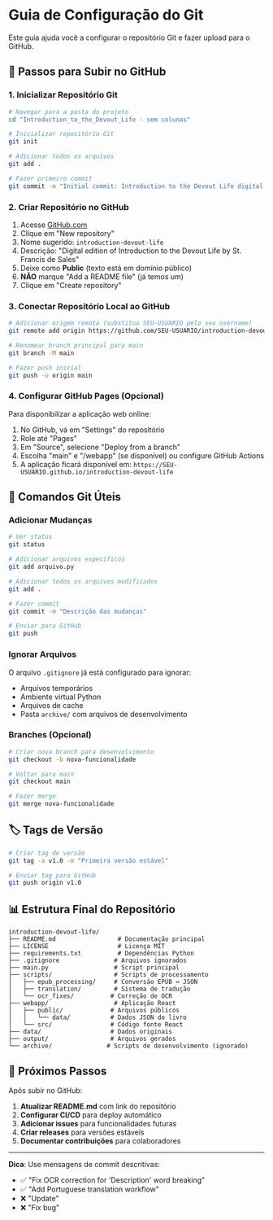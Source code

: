 # Guia de Configuração do Git

Este guia ajuda você a configurar o repositório Git e fazer upload para o GitHub.

## 🚀 Passos para Subir no GitHub

### 1. Inicializar Repositório Git
```bash
# Navegar para a pasta do projeto
cd "Introduction_to_the_Devout_Life - sem colunas"

# Inicializar repositório Git
git init

# Adicionar todos os arquivos
git add .

# Fazer primeiro commit
git commit -m "Initial commit: Introduction to the Devout Life digital edition"
```

### 2. Criar Repositório no GitHub
1. Acesse [GitHub.com](https://github.com)
2. Clique em "New repository"
3. Nome sugerido: `introduction-devout-life`
4. Descrição: "Digital edition of Introduction to the Devout Life by St. Francis de Sales"
5. Deixe como **Public** (texto está em domínio público)
6. **NÃO** marque "Add a README file" (já temos um)
7. Clique em "Create repository"

### 3. Conectar Repositório Local ao GitHub
```bash
# Adicionar origem remota (substitua SEU-USUARIO pelo seu username)
git remote add origin https://github.com/SEU-USUARIO/introduction-devout-life.git

# Renomear branch principal para main
git branch -M main

# Fazer push inicial
git push -u origin main
```

### 4. Configurar GitHub Pages (Opcional)
Para disponibilizar a aplicação web online:

1. No GitHub, vá em "Settings" do repositório
2. Role até "Pages"
3. Em "Source", selecione "Deploy from a branch"
4. Escolha "main" e "/webapp" (se disponível) ou configure GitHub Actions
5. A aplicação ficará disponível em: `https://SEU-USUARIO.github.io/introduction-devout-life`

## 📝 Comandos Git Úteis

### Adicionar Mudanças
```bash
# Ver status
git status

# Adicionar arquivos específicos
git add arquivo.py

# Adicionar todos os arquivos modificados
git add .

# Fazer commit
git commit -m "Descrição das mudanças"

# Enviar para GitHub
git push
```

### Ignorar Arquivos
O arquivo `.gitignore` já está configurado para ignorar:
- Arquivos temporários
- Ambiente virtual Python
- Arquivos de cache
- Pasta `archive/` com arquivos de desenvolvimento

### Branches (Opcional)
```bash
# Criar nova branch para desenvolvimento
git checkout -b nova-funcionalidade

# Voltar para main
git checkout main

# Fazer merge
git merge nova-funcionalidade
```

## 🏷️ Tags de Versão
```bash
# Criar tag de versão
git tag -a v1.0 -m "Primeira versão estável"

# Enviar tag para GitHub
git push origin v1.0
```

## 📊 Estrutura Final do Repositório

```
introduction-devout-life/
├── README.md                 # Documentação principal
├── LICENSE                   # Licença MIT
├── requirements.txt          # Dependências Python
├── .gitignore               # Arquivos ignorados
├── main.py                  # Script principal
├── scripts/                 # Scripts de processamento
│   ├── epub_processing/     # Conversão EPUB ↔ JSON
│   ├── translation/         # Sistema de tradução
│   └── ocr_fixes/          # Correção de OCR
├── webapp/                  # Aplicação React
│   ├── public/             # Arquivos públicos
│   │   └── data/           # Dados JSON do livro
│   └── src/                # Código fonte React
├── data/                   # Dados originais
├── output/                 # Arquivos gerados
└── archive/               # Scripts de desenvolvimento (ignorado)
```

## 🎯 Próximos Passos

Após subir no GitHub:

1. **Atualizar README.md** com link do repositório
2. **Configurar CI/CD** para deploy automático
3. **Adicionar issues** para funcionalidades futuras
4. **Criar releases** para versões estáveis
5. **Documentar contribuições** para colaboradores

---

**Dica**: Use mensagens de commit descritivas:
- ✅ "Fix OCR correction for 'Description' word breaking"
- ✅ "Add Portuguese translation workflow"
- ❌ "Update"
- ❌ "Fix bug"
